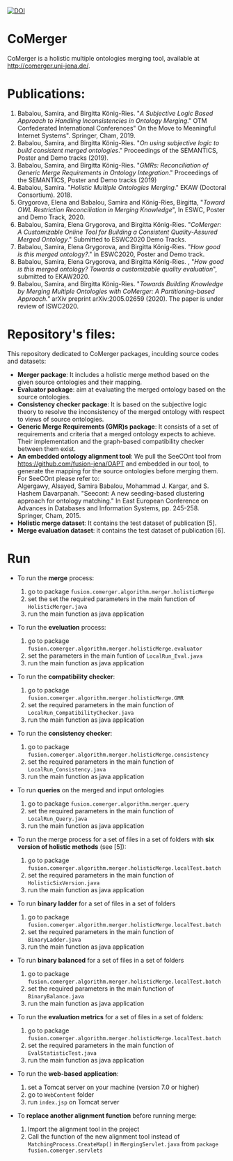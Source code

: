 [![DOI](https://zenodo.org/badge/DOI/10.5281/zenodo.3866513.svg)](http://doi.org/10.5281/zenodo.3866513)


# CoMerger
CoMerger is a holistic multiple ontologies merging tool, available at http://comerger.uni-jena.de/.

# Publications:
1. Babalou, Samira, and Birgitta König-Ries. "*A Subjective Logic Based Approach to Handling Inconsistencies in Ontology Merging*." OTM Confederated International Conferences" On the Move to Meaningful Internet Systems". Springer, Cham, 2019.
2. Babalou, Samira, and Birgitta König-Ries. "*On using subjective logic to build consistent merged ontologies*." Proceedings of the SEMANTICS, Poster and Demo tracks (2019).
3. Babalou, Samira, and Birgitta König-Ries. "*GMRs: Reconciliation of Generic Merge Requirements in Ontology Integration*." Proceedings of the SEMANTICS, Poster and Demo tracks (2019)
4. Babalou, Samira. "*Holistic Multiple Ontologies Merging*." EKAW (Doctoral Consortium). 2018.
5. Grygorova, Elena and Babalou, Samira and König-Ries, Birgitta, "*Toward OWL Restriction Reconciliation in Merging Knowledge*", In ESWC, Poster and Demo Track, 2020.
6. Babalou, Samira, Elena Grygorova, and Birgitta König-Ries. "*CoMerger: A Customizable Online Tool for Building a Consistent Quality-Assured Merged Ontology*." Submitted to ESWC2020 Demo Tracks.
7. Babalou, Samira, Elena Grygorova, and Birgitta König-Ries. "*How good is this merged ontology?*."  in ESWC2020, Poster and Demo track.
8. Babalou, Samira, Elena Grygorova, and Birgitta König-Ries. , "*How good is this merged ontology? Towards a customizable quality evaluation*", submitted to EKAW2020.
8. Babalou, Samira, and Birgitta König-Ries. "*Towards Building Knowledge by Merging Multiple Ontologies with CoMerger: A Partitioning-based Approach."* arXiv preprint arXiv:2005.02659 (2020). The paper is under review of ISWC2020.


# Repository's files:
This repository dedicated to CoMerger packages, inculding source codes and datasets:
* **Merger package**: It includes a holistic merge method based on the given source ontologies and their mapping. 
* **Evaluator package**: aim at evaluating the merged ontology based on the source ontologies.
* **Consistency checker package**: It is based on the subjective logic theory to resolve the inconsistency of the merged ontology with respect to views of source ontologies. 
* **Generic Merge Requirements (GMR)s package**: It consists of a set of requirements and criteria that a merged ontology expects to achieve. Their implementation and the graph-based compatibility checker between them exist.
* **An embedded ontology alignment tool**: We pull the SeeCOnt tool from https://github.com/fusion-jena/OAPT and embedded in our tool, to generate the mapping for the source ontologies before merging them. For SeeCOnt please refer to: <br> Algergawy, Alsayed, Samira Babalou, Mohammad J. Kargar, and S. Hashem Davarpanah. "Seecont: A new seeding-based clustering approach for ontology matching." In East European Conference on Advances in Databases and Information Systems, pp. 245-258. Springer, Cham, 2015.
* **Holistic merge dataset**: It contains the test dataset of publication [5].
* **Merge evaluation dataset**: it contains the test dataset of publication [6].

# Run
* To run the **merge** process:
	1. go to package `fusion.comerger.algorithm.merger.holisticMerge`
	2. set the set the required parameters in the main function of `HolisticMerger.java`
	3. run the main function as java application

* To run the **eveluation** process:
	1. go to package `fusion.comerger.algorithm.merger.holisticMerge.evaluator`
	2. set the parameters in the main funtion of `LocalRun_Eval.java`
	3. run the main function as java application

* To run the **compatibility checker**:
	1. go to package `fusion.comerger.algorithm.merger.holisticMerge.GMR`
	2. set the required parameters in the main function of `LocalRun_CompatibilityChecker.java`
	3. run the main function as java application

* To run the **consistency checker**:
	1. go to package `fusion.comerger.algorithm.merger.holisticMerge.consistency`
	2. set the required parameters in the main function of `LocalRun_Consistency.java`
	3. run the main function as java application

* To run **queries** on the merged and input ontologies
	1. go to package `fusion.comerger.algorithm.merger.query`
	2. set the required parameters in the main function of `LocalRun_Query.java`
	3. run the main function as java application

* To run the merge process for a set of files in a set of folders with **six version of holistic methods** (see [5]):
	1. go to package `fusion.comerger.algorithm.merger.holisticMerge.localTest.batch`
	2. set the required parameters in the main function of `HolisticSixVersion.java`
	3. run the main function as java application
	
* To run **binary ladder** for a set of files in a set of folders
	1. go to package `fusion.comerger.algorithm.merger.holisticMerge.localTest.batch`
	2. set the required parameters in the main function of `BinaryLadder.java`
	3. run the main function as java application
	
* To run **binary balanced** for a set of files in a set of folders
	1. go to package `fusion.comerger.algorithm.merger.holisticMerge.localTest.batch`
	2. set the required parameters in the main function of `BinaryBalance.java`
	3. run the main function as java application
	
* To run the **evaluation metrics** for a set of files in a set of folders:
	1. go to package `fusion.comerger.algorithm.merger.holisticMerge.localTest.batch`
	2. set the required parameters in the main function of `EvalStatisticTest.java`
	3. run the main function as java application

* To run the **web-based application**:
	1. set a Tomcat server on your machine (version 7.0 or higher)
	2. go to `WebContent` folder
	3. run `index.jsp` on Tomcat server

* To **replace another alignment function** before running merge:
	1. Import the alignment tool in the project
	2. Call the function of the new alignment tool instead of `MatchingProcess.CreateMap()` in `MergingServlet.java` from `package fusion.comerger.servlets`

